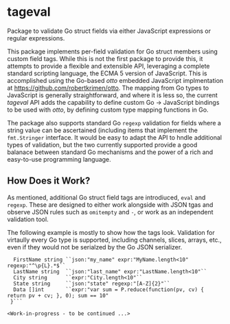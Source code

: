 # tageval
Package to validate Go struct fields via either JavaScript expressions or regular expressions.

This package implements per-field validation for Go struct members using custom field tags.  While this is not the first package to provide this, it attempts to provide a flexible and extensible API, leveraging a complete standard scripting language, the ECMA 5 version of JavaScript.  This is accomplished using the Go-based _otto_ embedded JavaScript implmentation at <https://github.com/robertkrimen/otto>.  The mapping from Go types to JavaScript is generally straightforward, and where it is less so, the current _tageval_ API adds the capability to define custom Go -> JavaScript bindings to be used with _otto_, by defining custom type mapping functions in Go.

The package also supports standard Go `regexp` validation for fields where a string value can be ascertained (including items that implement the `fmt.Stringer` interface.  It would be easy to adapt the API to hndle additional types of validation, but the two currently supported provide a good balanace between standard Go mechanisms and the power of a rich and easy-to-use programming language.

## How Does it Work?
As mentioned, additional Go struct field tags are introdiuced, `eval` and `regexp`.  These are designed to either work alongside with JSON tgas and observe JSON rules such as `omitempty` and `-`, or work as an independent validation tool.

The following example is mostly to show how the tags look.  Validation for virtaully every Go type is supported, including channels, slices, arrays, etc., even if they would not be serialzed by the Go JSON serializer.
```type MyStruct struct {
  FirstName string ``json:"my_name" expr:"MyName.length<10" regexp:"^\p{L}.*$``
  LastName string  ``json:"last_name" expr:"LastName.length<10"``
  City string      ``expr:"City.length<10"``
  State string     ``json:"state" regexp:"[A-Z]{2}"``
  Data []int       ``expr:"var sum = P.reduce(function(pv, cv) { return pv + cv; }, 0); sum == 10"
 }```

<Work-in-progress - to be continued ...>
